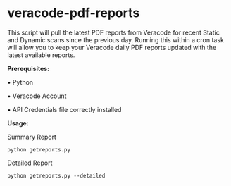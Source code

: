 # veracode-pdf-reports
This script will pull the latest PDF reports from Veracode for recent Static and Dynamic scans since the previous day.  Running this within a cron task will allow you to keep your Veracode daily PDF reports updated with the latest available reports.

<b>Prerequisites:</b>

  • Python

  • Veracode Account

  • API Credentials file correctly installed


<b>Usage:</b>

Summary Report

<code>python getreports.py</code>

Detailed Report

<code>python getreports.py --detailed</code>

